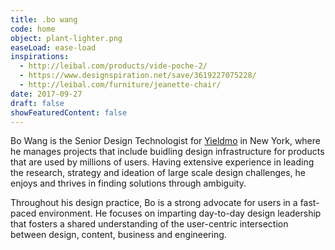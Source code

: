 ```yaml
---
title: .bo wang
code: home
object: plant-lighter.png
easeLoad: ease-load
inspirations:
  - http://leibal.com/products/vide-poche-2/
  - https://www.designspiration.net/save/3619227075228/
  - http://leibal.com/furniture/jeanette-chair/
date: 2017-09-27
draft: false
showFeaturedContent: false
---
```


Bo Wang is the Senior Design Technologist for [Yieldmo](https://en.wikipedia.org/wiki/Yieldmo) in New York, where he manages projects that include buidling design infrastructure for products that are used by millions of users. <span>Having extensive experience in leading the research, strategy and ideation of large scale design challenges, he enjoys and thrives in finding solutions through ambiguity.</span>

Throughout his design practice, Bo is a strong advocate for users in a fast-paced environment. He focuses on imparting day-to-day design leadership that fosters a shared understanding of the user-centric intersection between design, content, business and engineering.